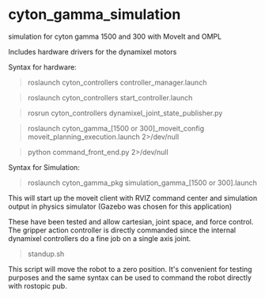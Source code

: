 # cyton_gamma_simulation
simulation for cyton gamma 1500 and 300 with MoveIt and OMPL

Includes hardware drivers for the dynamixel motors 

Syntax for hardware: 
> roslaunch cyton_controllers controller_manager.launch

> roslaunch cyton_controllers start_controller.launch

> rosrun cyton_controllers dynamixel_joint_state_publisher.py

> roslaunch cyton_gamma_[1500 or 300]_moveit_config moveit_planning_execution.launch 2>/dev/null

> python command_front_end.py 2>/dev/null

Syntax for Simulation: 
> roslaunch cyton_gamma_pkg simulation_gamma_[1500 or 300].launch 

This will start up the moveit client with RVIZ command center and simulation output in physics simulator (Gazebo was chosen for this application) 

These have been tested and allow cartesian, joint space, and force control. The gripper action controller is directly commanded since the internal dynamixel controllers do a fine job on a single axis joint. 

> standup.sh

This script will move the robot to a zero position. It's convenient for testing purposes and the same syntax can be used to command the robot directly with rostopic pub. 
